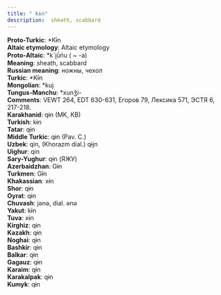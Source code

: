 ```yaml
---
title: " kɨn"
description:  sheath, scabbard
---
```


<strong>Proto-Turkic</strong>:  *Kɨ̄n<br>
<strong>Altaic etymology</strong>:  Altaic etymology<br>
<strong> Proto-Altaic</strong>:  *k`i̯ū́ńu ( ~ -a)<br>
<strong>Meaning</strong>:  sheath, scabbard<br>
<strong>Russian meaning</strong>:  ножны, чехол<br>
<strong>Turkic</strong>:  *Kɨ̄n<br>
<strong>Mongolian</strong>:  *kuj<br>
<strong>Tungus-Manchu</strong>:  *xunǯi-<br>
<strong>Comments</strong>:  VEWT 264, EDT 630-631, Егоров 79, Лексика 571, ЭСТЯ 6, 217-218.<br>
<strong>Karakhanid</strong>:  qɨn (MK, KB)<br>
<strong>Turkish</strong>:  kɨn<br>
<strong>Tatar</strong>:  qɨn<br>
<strong>Middle Turkic</strong>:  qɨn (Pav. C.)<br>
<strong>Uzbek</strong>:  qin, (Khorazm dial.) qɨjn<br>
<strong>Uighur</strong>:  qin<br>
<strong>Sary-Yughur</strong>:  qɨn (ЯЖУ)<br>
<strong>Azerbaidzhan</strong>:  Gɨn<br>
<strong>Turkmen</strong>:  Gɨ̄n<br>
<strong>Khakassian</strong>:  xɨn<br>
<strong>Shor</strong>:  qɨn<br>
<strong>Oyrat</strong>:  qɨn<br>
<strong>Chuvash</strong>:  jǝnǝ, dial. ǝnǝ<br>
<strong>Yakut</strong>:  kɨ̄n<br>
<strong>Tuva</strong>:  xɨn<br>
<strong>Kirghiz</strong>:  qɨn<br>
<strong>Kazakh</strong>:  qɨn<br>
<strong>Noghai</strong>:  qɨn<br>
<strong>Bashkir</strong>:  qɨn<br>
<strong>Balkar</strong>:  qɨn<br>
<strong>Gagauz</strong>:  qɨn<br>
<strong>Karaim</strong>:  qɨn<br>
<strong>Karakalpak</strong>:  qɨn<br>
<strong>Kumyk</strong>:  qɨn<br>


